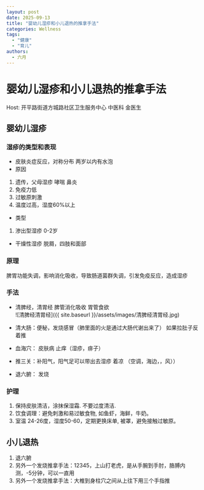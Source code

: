 ```yaml
---
layout: post
date: 2025-09-13
title: "婴幼儿湿疹和小儿退热的推拿手法"
categories: Wellness
tags:
  - "健康"
  - "育儿"
authors: 
  - 六月
---
```


# 婴幼儿湿疹和小儿退热的推拿手法

Host: 开平路街道方城路社区卫生服务中心 中医科 金医生

## 婴幼儿湿疹

### 湿疹的类型和表现

- 皮肤炎症反应，对称分布
  两岁以内有水泡
- 原因

1. 遗传，父母湿疹 哮喘 鼻炎
2. 免疫力低
3. 过敏原刺激
4. 温度过高，湿度60%以上

- 类型

1. 渗出型湿疹
   0-2岁

- 干燥性湿疹
  脱屑，四肢和面部

### 原理

脾胃功能失调，影响消化吸收，导致肠道菌群失调，引发免疫反应，造成湿疹

### 手法

- 清脾经，清胃经
  脾管消化吸收 胃管食欲  
 ![清脾经清胃经]({{ site.baseurl }}/assets/images/清脾经清胃经.jpg)
- 清大肠：便秘，发烧感冒（肺里面的火是通过大肠代谢出来了）
  如果拉肚子反着推
- 血海穴：
  皮肤病 止痒（湿疹，痱子）
  
- 推三关：补阳气，阳气足可以带出去湿疹
  着凉 （空调，海边，，风））
- 退六腑：
  发烧

### 护理

1. 保持皮肤清洁，涂抹保湿霜. 不要过度清洁.
2. 饮食调理：避免刺激和易过敏食物, 如鱼虾，海鲜，牛奶。
3. 室温 24-26度，湿度50-60，定期更换床单, 被罩，避免接触过敏原。

## 小儿退热

1. 退六腑
2. 另外一个发烧推拿手法：12345，上山打老虎，是从手腕到手肘，胳膊内测，-5分钟，可以一直用
3. 另外一个发烧推拿手法：大椎到身柱穴之间从上往下用三个手指推
